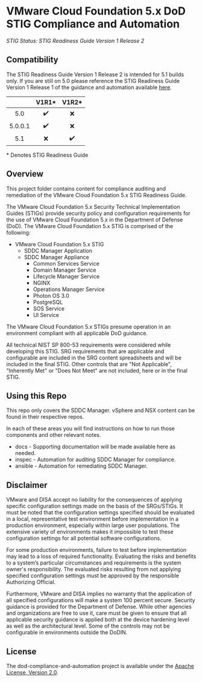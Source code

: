 # VMware Cloud Foundation 5.x DoD STIG Compliance and Automation
*STIG Status: STIG Readiness Guide Version 1 Release 2*  

## Compatibility
The STIG Readiness Guide Version 1 Release 2 is intended for 5.1 builds only. If you are still on 5.0 please reference the STIG Readiness Guide Version 1 Release 1 of the guidance and automation available [here](https://github.com/vmware/dod-compliance-and-automation/tree/archive-vcf-50).  

|                |        V1R1*       |         V1R2*      |
|:--------------:|:------------------:|:------------------:|
|     5.0        | :heavy_check_mark: |         :x:        |
|     5.0.0.1    | :heavy_check_mark: |         :x:        |
|     5.1        |        :x:         | :heavy_check_mark: |

\* Denotes STIG Readiness Guide

## Overview
This project folder contains content for compliance auditing and remediation of the VMware Cloud Foundation 5.x STIG Readiness Guide.

The VMware Cloud Foundation 5.x Security Technical Implementation Guides (STIGs) provide security policy and configuration requirements for the use of VMware Cloud Foundation 5.x in the Department of Defense (DoD). The VMware Cloud Foundation 5.x STIG is comprised of the following:

- VMware Cloud Foundation 5.x STIG 
  - SDDC Manager Application
  - SDDC Manager Appliance
    - Common Services Service
    - Domain Manager Service
    - Lifecycle Manager Service
    - NGINX
    - Operations Manager Service
    - Photon OS 3.0
    - PostgreSQL
    - SOS Service
    - UI Service

The VMware Cloud Foundation 5.x STIGs presume operation in an environment compliant with all applicable DoD guidance.

All technical NIST SP 800-53 requirements were considered while developing this STIG. SRG requirements that are applicable and configurable are included in the SRG content spreadsheets and will be included in the final STIG. Other controls that are "Not Applicable", "Inherently Met" or "Does Not Meet" are not included, here or in the final STIG.

## Using this Repo
This repo only covers the SDDC Manager. vSphere and NSX content can be found in their respective repos.  

In each of these areas you will find instructions on how to run those components and other relevant notes.  
- docs - Supporting documentation will be made available here as needed.
- inspec - Automation for auditing SDDC Manager for compliance.
- ansible - Automation for remediating SDDC Manager.

## Disclaimer

VMware and DISA accept no liability for the consequences of applying specific configuration settings made on the basis of the SRGs/STIGs. It must be noted that the configuration settings specified should be evaluated in a local, representative test environment before implementation in a production environment, especially within large user populations. The extensive variety of environments makes it impossible to test these configuration settings for all potential software configurations.

For some production environments, failure to test before implementation may lead to a loss of required functionality. Evaluating the risks and benefits to a system’s particular circumstances and requirements is the system owner's responsibility. The evaluated risks resulting from not applying specified configuration settings must be approved by the responsible Authorizing Official.

Furthermore, VMware and DISA implies no warranty that the application of all specified configurations will make a system 100 percent secure. Security guidance is provided for the Department of Defense. While other agencies and organizations are free to use it, care must be given to ensure that all applicable security guidance is applied both at the device hardening level as well as the architectural level. Some of the controls may not be configurable in environments outside the DoDIN.

## License

The dod-compliance-and-automation project is available under the [Apache License, Version 2.0](LICENSE).
